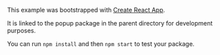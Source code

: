 This example was bootstrapped with [Create React App](https://github.com/facebook/create-react-app).

It is linked to the popup package in the parent directory for development purposes.

You can run `npm install` and then `npm start` to test your package.
